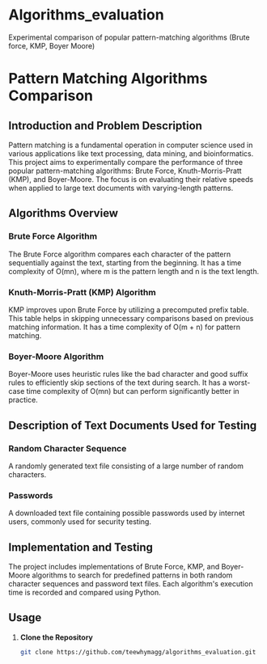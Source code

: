 # Algorithms_evaluation
Experimental comparison of popular pattern-matching algorithms (Brute force, KMP, Boyer Moore)

# Pattern Matching Algorithms Comparison

## Introduction and Problem Description

Pattern matching is a fundamental operation in computer science used in various applications like text processing, data mining, and bioinformatics. This project aims to experimentally compare the performance of three popular pattern-matching algorithms: Brute Force, Knuth-Morris-Pratt (KMP), and Boyer-Moore. The focus is on evaluating their relative speeds when applied to large text documents with varying-length patterns.

## Algorithms Overview

### Brute Force Algorithm

The Brute Force algorithm compares each character of the pattern sequentially against the text, starting from the beginning. It has a time complexity of O(mn), where m is the pattern length and n is the text length.

### Knuth-Morris-Pratt (KMP) Algorithm

KMP improves upon Brute Force by utilizing a precomputed prefix table. This table helps in skipping unnecessary comparisons based on previous matching information. It has a time complexity of O(m + n) for pattern matching.

### Boyer-Moore Algorithm

Boyer-Moore uses heuristic rules like the bad character and good suffix rules to efficiently skip sections of the text during search. It has a worst-case time complexity of O(mn) but can perform significantly better in practice.

## Description of Text Documents Used for Testing

### Random Character Sequence

A randomly generated text file consisting of a large number of random characters.

### Passwords

A downloaded text file containing possible passwords used by internet users, commonly used for security testing.

## Implementation and Testing

The project includes implementations of Brute Force, KMP, and Boyer-Moore algorithms to search for predefined patterns in both random character sequences and password text files. Each algorithm's execution time is recorded and compared using Python.

## Usage

1. **Clone the Repository**
   ```bash
   git clone https://github.com/teewhymagg/algorithms_evaluation.git
   ```

